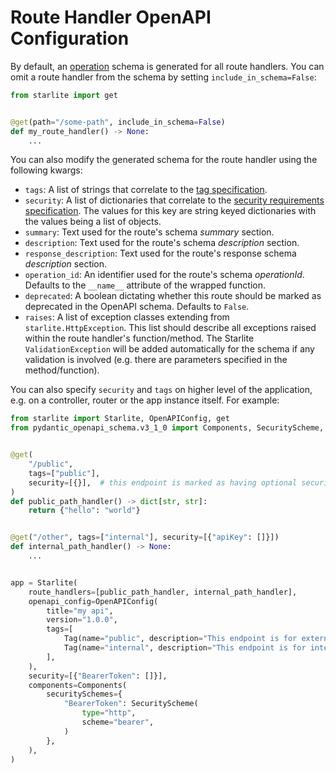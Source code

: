 # Route Handler OpenAPI Configuration

By default, an [operation](https://spec.openapis.org/oas/latest.html#operation-object) schema is generated for all route
handlers. You can omit a route handler from the schema by setting `include_in_schema=False`:

```python
from starlite import get


@get(path="/some-path", include_in_schema=False)
def my_route_handler() -> None:
    ...
```

You can also modify the generated schema for the route handler using the following kwargs:

- `tags`: A list of strings that correlate to
  the [tag specification](https://spec.openapis.org/oas/latest.html#tag-object).
- `security`: A list of dictionaries that correlate to
  the [security requirements specification](https://spec.openapis.org/oas/latest.html#securityRequirementObject). The
  values for this key are string keyed dictionaries with the values being a list of objects.
- `summary`: Text used for the route's schema _summary_ section.
- `description`: Text used for the route's schema _description_ section.
- `response_description`: Text used for the route's response schema _description_ section.
- `operation_id`: An identifier used for the route's schema _operationId_. Defaults to the `__name__` attribute of the
  wrapped function.
- `deprecated`: A boolean dictating whether this route should be marked as deprecated in the OpenAPI schema. Defaults
  to `False`.
- `raises`: A list of exception classes extending from `starlite.HttpException`. This list should describe all
  exceptions raised within the route handler's function/method. The Starlite `ValidationException` will be added
  automatically for the schema if any validation is involved (e.g. there are parameters specified in the
  method/function).

You can also specify `security` and `tags` on higher level of the application, e.g. on a controller, router or the app instance itself. For example:

```python
from starlite import Starlite, OpenAPIConfig, get
from pydantic_openapi_schema.v3_1_0 import Components, SecurityScheme, Tag


@get(
    "/public",
    tags=["public"],
    security=[{}],  # this endpoint is marked as having optional security
)
def public_path_handler() -> dict[str, str]:
    return {"hello": "world"}


@get("/other", tags=["internal"], security=[{"apiKey": []}])
def internal_path_handler() -> None:
    ...


app = Starlite(
    route_handlers=[public_path_handler, internal_path_handler],
    openapi_config=OpenAPIConfig(
        title="my api",
        version="1.0.0",
        tags=[
            Tag(name="public", description="This endpoint is for external users"),
            Tag(name="internal", description="This endpoint is for internal users"),
        ],
    ),
    security=[{"BearerToken": []}],
    components=Components(
        securitySchemes={
            "BearerToken": SecurityScheme(
                type="http",
                scheme="bearer",
            )
        },
    ),
)
```
